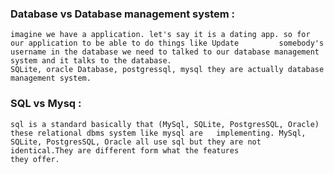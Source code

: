 ### Database vs Database management system :
    imagine we have a application. let's say it is a dating app. so for our application to be able to do things like Update         somebody's username in the database we need to talked to our database management system and it talks to the database.
    SQLite, oracle Database, postgressql, mysql they are actually database management system.
    
    
    
### SQL vs Mysq :
    sql is a standard basically that (MySql, SQLite, PostgresSQL, Oracle) these relational dbms system like mysql are   implementing. MySql, SQLite, PostgresSQL, Oracle all use sql but they are not identical.They are different form what the features
    they offer.
  
  

